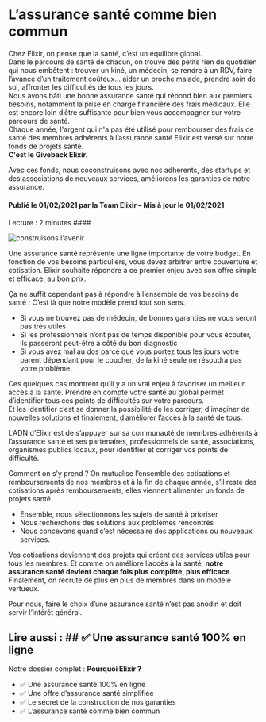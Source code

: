 # L’assurance santé comme bien commun #

Chez Elixir, on pense que la santé, c’est un équilibre global.  
Dans le parcours de santé de chacun, on trouve des petits rien du quotidien qui nous embêtent :  trouver un kiné, un médecin, se rendre à un RDV, faire l’avance d’un traitement coûteux... aider un proche malade, prendre soin de soi, affronter les difficultés de tous les jours.  
Nous avons bâti une bonne assurance santé qui répond bien aux premiers besoins, notamment la prise en charge financière des frais médicaux. Elle est encore loin d’être suffisante pour bien vous accompagner sur votre parcours de santé.  
Chaque année, l'argent qui n'a pas été utilisé pour rembourser des frais de santé des membres adhérents à l’assurance santé Elixir est versé sur notre fonds de projets santé.  
**C'est le Giveback Elixir.**

Avec ces fonds, nous coconstruisons avec nos adhérents, des startups et des associations de nouveaux services, améliorons les garanties de notre assurance. 

#### Publié le   01/02/2021 par la Team Elixir – Mis à jour le   01/02/2021  
Lecture : 2 minutes ####

![construisons l'avenir](https://live.staticflickr.com/8163/7590363962_97820fc76d.jpg)


Une assurance santé représente une ligne importante de votre budget. En fonction de vos besoins particuliers, vous devez arbitrer entre couverture et cotisation. Elixir souhaite répondre à ce premier enjeu avec son offre simple et efficace, au bon prix.


Ça ne suffit cependant pas à répondre à l’ensemble de vos besoins de santé ; C’est là que notre modèle prend tout son sens.  
-	Si vous ne trouvez pas de médecin, de bonnes garanties ne vous seront pas très utiles
-	Si les professionnels n’ont pas de temps disponible pour vous écouter, ils passeront peut-être à côté du bon diagnostic
-	Si vous avez mal au dos parce que vous portez tous les jours votre parent dépendant pour le coucher, de la kiné seule ne résoudra pas votre problème.  


Ces quelques cas montrent qu’il y a un vrai enjeu à favoriser un meilleur accès à la santé. Prendre en compte votre santé au global permet d’identifier tous ces points de difficultés sur votre parcours.   
Et les identifier c’est se donner la possibilité de les corriger, d’imaginer de nouvelles solutions et finalement, d’améliorer l’accès à la santé de tous.   


L’ADN d’Elixir est de s’appuyer sur sa communauté de membres adhérents à l’assurance santé et ses partenaires, professionnels de santé, associations, organismes publics locaux, pour identifier et corriger vos points de difficulté.   


Comment on s’y prend ? On mutualise l’ensemble des cotisations et remboursements de nos membres et à la fin de chaque année, s’il reste des cotisations après remboursements, elles viennent alimenter un fonds de projets santé.  
-	Ensemble, nous sélectionnons les sujets de santé à prioriser
-	Nous recherchons des solutions aux problèmes rencontrés
-	Nous concevons quand c’est nécessaire des applications ou nouveaux services.  


Vos cotisations deviennent des projets qui créent des services utiles pour tous les membres. Et comme on améliore l’accès à la santé, **notre assurance santé devient chaque fois plus complète, plus efficace**. Finalement, on recrute de plus en plus de membres dans un modèle vertueux.


Pour nous, faire le choix d’une assurance santé n’est pas anodin et doit servir l’intérêt général. 


## Lire aussi : ## ✅ Une assurance santé 100% en ligne  
Notre dossier complet : **Pourquoi Elixir ?**

- ✅ Une assurance santé 100% en ligne 
- ✅ Une offre d’assurance santé simplifiée 
- ✅ Le secret de la construction de nos garanties
- ✅ L’assurance santé comme bien commun
